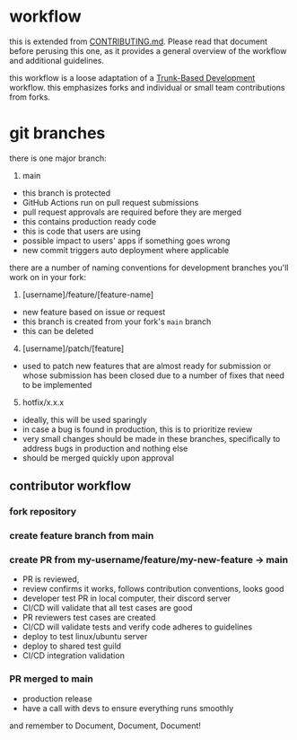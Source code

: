 # workflow
this is extended from [CONTRIBUTING.md](https://github.com/ephemeralrogue/gauntlet/blob/main/.github/CONTRIBUTING.md).
Please read that document before perusing this one, as it provides a general
overview of the workflow and additional guidelines.

this workflow is a loose adaptation of a [Trunk-Based Development][trunkdev] workflow.
this emphasizes forks and individual or small team contributions from forks.

# git branches

there is one major branch:

1. main

-   this branch is protected
-   GitHub Actions run on pull request submissions
-   pull request approvals are required before they are merged
-   this contains production ready code
-   this is code that users are using
-   possible impact to users' apps if something goes wrong
-   new commit triggers auto deployment where applicable

there are a number of naming conventions for development branches you'll work
on in your fork:

1. [username]/feature/[feature-name]

-   new feature based on issue or request
-   this branch is created from your fork's `main` branch
-   this can be deleted

4. [username]/patch/[feature]

-   used to patch new features that are almost ready for submission or
    whose submission has been closed due to a number of fixes that need
    to be implemented

5. hotfix/x.x.x

-   ideally, this will be used sparingly
-   in case a bug is found in production, this is to prioritize review
-   very small changes should be made in these branches, specifically to
    address bugs in production and nothing else
-   should be merged quickly upon approval

## contributor workflow

### fork repository

### create feature branch from main

### create PR from my-username/feature/my-new-feature -> main

-   PR is reviewed,
-   review confirms it works, follows contribution conventions, looks good
-   developer test PR in local computer, their discord server
-   CI/CD will validate that all test cases are good
-   PR reviewers test cases are created
-   CI/CD will validate tests and verify code adheres to guidelines
-   deploy to test linux/ubuntu server
-   deploy to shared test guild
-   CI/CD integration validation

### PR merged to main

-   production release
-   have a call with devs to ensure everything runs smoothly

and remember to Document, Document, Document!

<!--link dump-->
[trunkdev]: https://trunkbaseddevelopment.com
